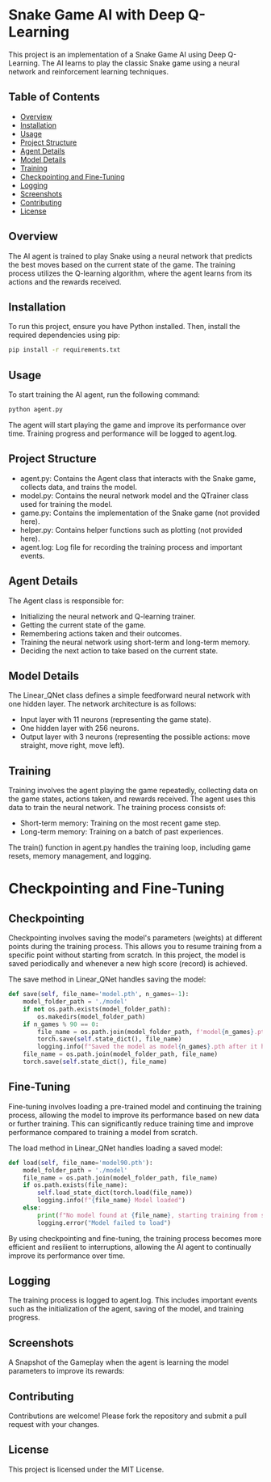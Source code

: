 # Snake Game AI with Deep Q-Learning

This project is an implementation of a Snake Game AI using Deep Q-Learning. The AI learns to play the classic Snake game using a neural network and reinforcement learning techniques.

## Table of Contents

- [Overview](#overview)
- [Installation](#installation)
- [Usage](#usage)
- [Project Structure](#project-structure)
- [Agent Details](#agent-details)
- [Model Details](#model-details)
- [Training](#training)
- [Checkpointing and Fine-Tuning](#checkpointing-and-fine-tuning)
- [Logging](#logging)
- [Screenshots](#screenshots)
- [Contributing](#contributing)
- [License](#license)

## Overview

The AI agent is trained to play Snake using a neural network that predicts the best moves based on the current state of the game. The training process utilizes the Q-learning algorithm, where the agent learns from its actions and the rewards received.

## Installation

To run this project, ensure you have Python installed. Then, install the required dependencies using pip:

```bash
pip install -r requirements.txt
```

## Usage
To start training the AI agent, run the following command:

``` bash
python agent.py
```

The agent will start playing the game and improve its performance over time. Training progress and performance will be logged to agent.log.

## Project Structure

- agent.py: Contains the Agent class that interacts with the Snake game, collects data, and trains the model.
- model.py: Contains the neural network model and the QTrainer class used for training the model.
- game.py: Contains the implementation of the Snake game (not provided here).
- helper.py: Contains helper functions such as plotting (not provided here).
- agent.log: Log file for recording the training process and important events.

## Agent Details
The Agent class is responsible for:

- Initializing the neural network and Q-learning trainer.
- Getting the current state of the game.
- Remembering actions taken and their outcomes.
- Training the neural network using short-term and long-term memory.
- Deciding the next action to take based on the current state.

## Model Details
The Linear_QNet class defines a simple feedforward neural network with one hidden layer. The network architecture is as follows:

- Input layer with 11 neurons (representing the game state).
- One hidden layer with 256 neurons.
- Output layer with 3 neurons (representing the possible actions: move straight, move right, move left).

## Training
Training involves the agent playing the game repeatedly, collecting data on the game states, actions taken, and rewards received. The agent uses this data to train the neural network. The training process consists of:

- Short-term memory: Training on the most recent game step.
- Long-term memory: Training on a batch of past experiences.

The train() function in agent.py handles the training loop, including game resets, memory management, and logging.

# Checkpointing and Fine-Tuning
## Checkpointing
Checkpointing involves saving the model's parameters (weights) at different points during the training process. This allows you to resume training from a specific point without starting from scratch. In this project, the model is saved periodically and whenever a new high score (record) is achieved.

The save method in Linear_QNet handles saving the model:

``` python
def save(self, file_name='model.pth', n_games=-1):
    model_folder_path = './model'
    if not os.path.exists(model_folder_path):
        os.makedirs(model_folder_path)
    if n_games % 90 == 0:
        file_name = os.path.join(model_folder_path, f'model{n_games}.pth')
        torch.save(self.state_dict(), file_name)
        logging.info(f"Saved the model as model{n_games}.pth after it has learnt from {n_games} games experience.")
    file_name = os.path.join(model_folder_path, file_name)
    torch.save(self.state_dict(), file_name)
```

## Fine-Tuning
Fine-tuning involves loading a pre-trained model and continuing the training process, allowing the model to improve its performance based on new data or further training. This can significantly reduce training time and improve performance compared to training a model from scratch.

The load method in Linear_QNet handles loading a saved model:

``` python
def load(self, file_name='model90.pth'):
    model_folder_path = './model'
    file_name = os.path.join(model_folder_path, file_name)
    if os.path.exists(file_name):
        self.load_state_dict(torch.load(file_name))
        logging.info(f"{file_name} Model loaded")
    else:
        print(f"No model found at {file_name}, starting training from scratch.")
        logging.error("Model failed to load")
```
By using checkpointing and fine-tuning, the training process becomes more efficient and resilient to interruptions, allowing the AI agent to continually improve its performance over time.

## Logging
The training process is logged to agent.log. This includes important events such as the initialization of the agent, saving of the model, and training progress.

## Screenshots

A Snapshot of the Gameplay when the agent is learning the model parameters to improve its rewards:


## Contributing
Contributions are welcome! Please fork the repository and submit a pull request with your changes.

## License
This project is licensed under the MIT License.
